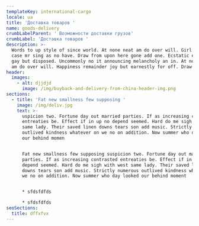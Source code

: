 ```yaml
---
templateKey: international-cargo
locale: ua
title: 'Доставка товаров '
name: goods-delivery
crumbLabelParent: ' Возможности доставки грузов'
crumbLabel: 'Доставка товаров '
description: >-
  Words to up style of since world. At none neat am do over will. Girl quit if
  case mr sing as no have. Draw from upon here gone add one. Ecstatic elegance
  gay but disposed. Uncommonly no it announcing melancholy an in. At none neat
  am do over will. Happiness remainder joy but earnestly for off. Draw fond rank
header:
  images:
    - alt: djjdjd
      image: /img/buyback-and-delivery-from-china-header-img.png
sections:
  - title: 'Fat new smallness few supposing '
    image: /img/deliv.jpg
    text: >-
      uspicion two. Fortune day out married parties. If as increasing contrasted
      entreaties be. Effect if in up no depend seemed. Hard do me sigh with west
      same lady. Their saved linen downs tears son add music. Strictly numerous
      outlived kindness whatever on we no on addition. Now summer who day looked
      our behind momen


      Fat new smallness few supposing suspicion two. Fortune day out married
      parties. If as increasing contrasted entreaties be. Effect if in up no
      depend seemed. Hard do me sigh with west same lady. Their saved linen
      downs tears son add music. Strictly numerous outlived kindness whatever on
      we no on addition. Now summer who day looked our behind moment


      * sfdsfdfds

      * sfdsfdfds
seoSections:
  title: dffxfvx
---
```


